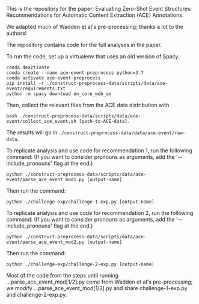 This is the repository for the paper: Evaluating Zero-Shot Event Structures: Recommendations for Automatic Content Extraction (ACE) Annotations.

We adapted much of Wadden et al's pre-processing; thanks a lot to the authors!

The repository contains code for the full analyses in the paper.

To run the code, set up a virtualenv that uses an old version of Spacy.


```shell
conda deactivate
conda create --name ace-event-preprocess python=3.7
conda activate ace-event-preprocess
pip install -r ./construct-preprocess-data/scripts/data/ace-event/requirements.txt
python -m spacy download en_core_web_sm
```

Then, collect the relevant files from the ACE data distribution with
```
bash ./construct-preprocess-data/scripts/data/ace-event/collect_ace_event.sh [path-to-ACE-data].
```
The results will go in `./construct-preprocess-data/data/ace-event/raw-data`.

To replicate analysis and use code for recommendation 1, run the following command: (If you want to consider pronouns as arguments, add the '--include_pronouns' flag at the end.)
```
python ./construct-preprocess-data/scripts/data/ace-event/parse_ace_event_mod1.py [output-name]
```
Then run the command: 
```
python ./challenge-exp/challenge-1-exp.py [output-name]
```


To replicate analysis and use code for recommendation 2, run the following command: (If you want to consider pronouns as arguments, add the '--include_pronouns' flag at the end.)
```
python ./construct-preprocess-data/scripts/data/ace-event/parse_ace_event_mod2.py [output-name]
```
Then run the command: 
```
python ./challenge-exp/challenge-2-exp.py [output-name]
```

Most of the code from the steps until running ...parse_ace_event_mod[1/2].py come from Wadden et al's pre-processing; we modify ...parse_ace_event_mod[1/2].py and share challenge-1-exp.py and challenge-2-exp.py. 
